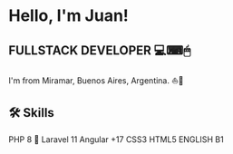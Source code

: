 
# Hello, I'm Juan!
## FULLSTACK DEVELOPER 💻⌨🖱

I'm from Miramar, Buenos Aires, Argentina.  ⛵🌊


## 🛠 Skills
PHP 8 🐘
Laravel 11
Angular +17
CSS3
HTML5
ENGLISH B1 
